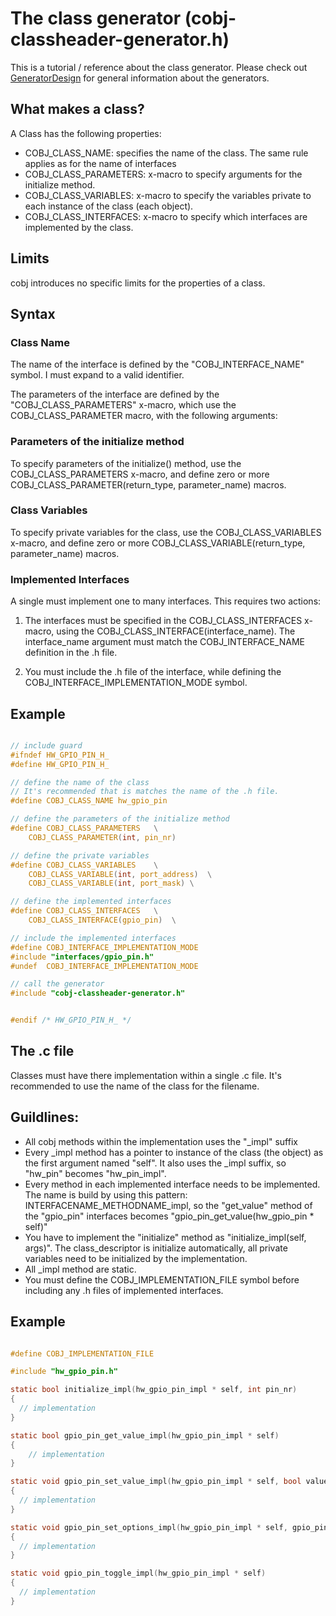 # The class generator (cobj-classheader-generator.h)
This is a tutorial / reference about the class generator. Please check out
[GeneratorDesign](GeneratorDesign.md) for general information about the
generators.

## What makes a class?
A Class has the following properties:
* COBJ_CLASS_NAME: specifies the name of the class. The same rule applies as for the name of interfaces
* COBJ_CLASS_PARAMETERS: x-macro to specify arguments for the initialize
method.
* COBJ_CLASS_VARIABLES: x-macro to specify the variables private to each
instance of the class (each object).
* COBJ_CLASS_INTERFACES: x-macro to specify which interfaces are implemented
by the class.

## Limits
cobj introduces no specific limits for the properties of a class.

## Syntax

### Class Name
The name of the interface is defined by the "COBJ_INTERFACE_NAME" symbol. I must
expand to a valid identifier.

The parameters of the interface are defined by the "COBJ_CLASS_PARAMETERS" x-macro,
which use the COBJ_CLASS_PARAMETER macro, with the following arguments:

### Parameters of the initialize method
To specify parameters of the initialize() method, use the COBJ_CLASS_PARAMETERS
x-macro, and define zero or more COBJ_CLASS_PARAMETER(return_type, parameter_name)
macros.

### Class Variables
To specify private variables for the class, use the COBJ_CLASS_VARIABLES
x-macro, and define zero or more COBJ_CLASS_VARIABLE(return_type, parameter_name)
macros.

### Implemented Interfaces
A single must implement one to many interfaces. This requires two actions:

1. The interfaces must be specified in the COBJ_CLASS_INTERFACES x-macro, using
the COBJ_CLASS_INTERFACE(interface_name). The interface_name argument must match
the COBJ_INTERFACE_NAME definition in the .h file.

2. You must include the .h file of the interface, while defining the COBJ_INTERFACE_IMPLEMENTATION_MODE symbol.

## Example

```C

// include guard
#ifndef HW_GPIO_PIN_H_
#define HW_GPIO_PIN_H_

// define the name of the class
// It's recommended that is matches the name of the .h file.
#define COBJ_CLASS_NAME	hw_gpio_pin

// define the parameters of the initialize method
#define COBJ_CLASS_PARAMETERS	\
	COBJ_CLASS_PARAMETER(int, pin_nr)

// define the private variables
#define COBJ_CLASS_VARIABLES	\
	COBJ_CLASS_VARIABLE(int, port_address)	\
	COBJ_CLASS_VARIABLE(int, port_mask)	\

// define the implemented interfaces
#define COBJ_CLASS_INTERFACES	\
	COBJ_CLASS_INTERFACE(gpio_pin)	\

// include the implemented interfaces
#define COBJ_INTERFACE_IMPLEMENTATION_MODE
#include "interfaces/gpio_pin.h"
#undef  COBJ_INTERFACE_IMPLEMENTATION_MODE

// call the generator
#include "cobj-classheader-generator.h"


#endif /* HW_GPIO_PIN_H_ */
```

## The .c file
Classes must have there implementation within a single .c file. It's recommended
to use the name of the class for the filename.

## Guildlines:
* All cobj methods within the implementation uses the "_impl" suffix
* Every _impl method has a pointer to instance of  the class (the object)
as the first argument named "self". It also uses the _impl suffix, so "hw_pin"
becomes "hw_pin_impl".
* Every method in each implemented interface needs to be implemented. The name
is build by using this pattern: INTERFACENAME_METHODNAME_impl, so the "get_value"
method of the "gpio_pin" interfaces becomes "gpio_pin_get_value(hw_gpio_pin * self)"
* You have to implement the "initialize" method as "initialize_impl(self, args)".
The class_descriptor is initialize automatically, all private variables need
to be initialized by the implementation.
* All _impl method are static.
* You must define the COBJ_IMPLEMENTATION_FILE symbol before including any
.h files of implemented interfaces.

## Example

```C

#define COBJ_IMPLEMENTATION_FILE

#include "hw_gpio_pin.h"

static bool initialize_impl(hw_gpio_pin_impl * self, int pin_nr)
{
  // implementation
}

static bool gpio_pin_get_value_impl(hw_gpio_pin_impl * self)
{
	// implementation
}

static void gpio_pin_set_value_impl(hw_gpio_pin_impl * self, bool value)
{
  // implementation
}

static void gpio_pin_set_options_impl(hw_gpio_pin_impl * self, gpio_pin_options options)
{
  // implementation
}

static void gpio_pin_toggle_impl(hw_gpio_pin_impl * self)
{
  // implementation
}


```
